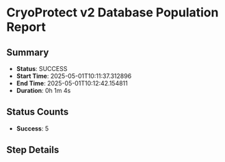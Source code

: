 # CryoProtect v2 Database Population Report

## Summary

- **Status**: SUCCESS
- **Start Time**: 2025-05-01T10:11:37.312896
- **End Time**: 2025-05-01T10:12:42.154811
- **Duration**: 0h 1m 4s

## Status Counts

- **Success**: 5

## Step Details

